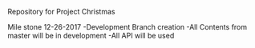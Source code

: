 Repository for Project Christmas

Mile stone 12-26-2017
-Development Branch creation
-All Contents from master will be in development
-All API will be used
